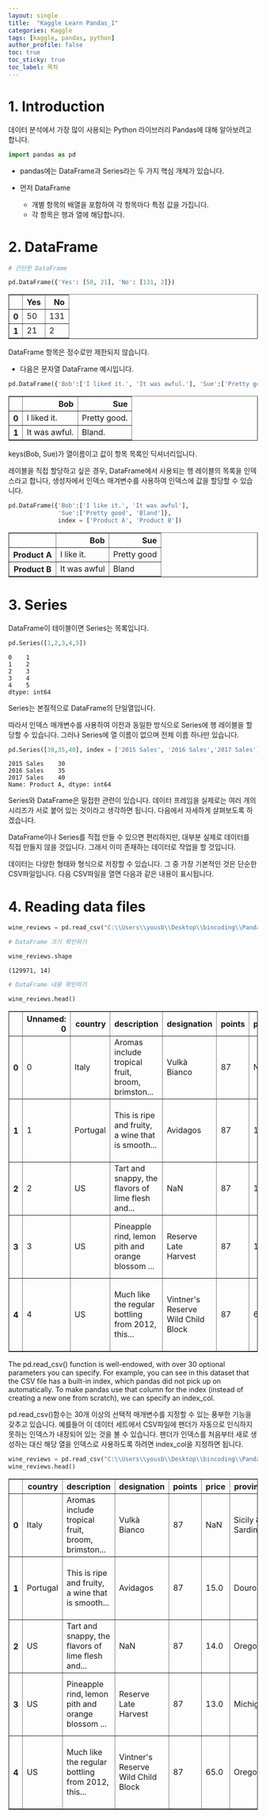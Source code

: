 ```yaml
---
layout: single
title:  "Kaggle Learn Pandas_1"
categories: Kaggle
tags: [kaggle, pandas, python]
author_profile: false
toc: true
toc_sticky: true
toc_label: 목차
---
```



# 1. Introduction

데이터 분석에서 가장 많이 사용되는 Python 라이브러리 Pandas에 대해 알아보려고 합니다.


```python
import pandas as pd
```

- pandas에는 DataFrame과 Series라는 두 가지 핵심 개체가 있습니다.

- 먼저 DataFrame
    - 개별 항목의 배열을 포함하여 각 항목마다 특정 값을 가집니다.
    - 각 항목은 행과 열에 해당합니다.


# 2. DataFrame


```python
# 간단한 DataFrame

pd.DataFrame({'Yes': [50, 21], 'No': [131, 2]})
```




<div>
<style scoped>
    .dataframe tbody tr th:only-of-type {
        vertical-align: middle;
    }

    .dataframe tbody tr th {
        vertical-align: top;
    }

    .dataframe thead th {
        text-align: right;
    }
</style>
<table border="1" class="dataframe">
  <thead>
    <tr style="text-align: right;">
      <th></th>
      <th>Yes</th>
      <th>No</th>
    </tr>
  </thead>
  <tbody>
    <tr>
      <th>0</th>
      <td>50</td>
      <td>131</td>
    </tr>
    <tr>
      <th>1</th>
      <td>21</td>
      <td>2</td>
    </tr>
  </tbody>
</table>
</div>



DataFrame 항목은 정수로만 제한되지 않습니다.
- 다음은 문자열 DataFrame 예시입니다.


```python
pd.DataFrame({'Bob':['I liked it.', 'It was awful.'], 'Sue':['Pretty good.', 'Bland.']})
```




<div>
<style scoped>
    .dataframe tbody tr th:only-of-type {
        vertical-align: middle;
    }

    .dataframe tbody tr th {
        vertical-align: top;
    }

    .dataframe thead th {
        text-align: right;
    }
</style>
<table border="1" class="dataframe">
  <thead>
    <tr style="text-align: right;">
      <th></th>
      <th>Bob</th>
      <th>Sue</th>
    </tr>
  </thead>
  <tbody>
    <tr>
      <th>0</th>
      <td>I liked it.</td>
      <td>Pretty good.</td>
    </tr>
    <tr>
      <th>1</th>
      <td>It was awful.</td>
      <td>Bland.</td>
    </tr>
  </tbody>
</table>
</div>



keys(Bob, Sue)가 열이름이고 값이 항목 목록인 딕셔너리입니다.

레이블을 직접 할당하고 싶은 경우, DataFrame에서 사용되는 행 레이블의 목록을 인덱스라고 합니다, 생성자에서 인덱스 매겨변수를 사용하여 인덱스에 값을 할당할 수 있습니다.


```python
pd.DataFrame({'Bob':['I like it.', 'It was awful'],
              'Sue':['Pretty good', 'Bland']},
              index = ['Product A', 'Product B'])
```




<div>
<style scoped>
    .dataframe tbody tr th:only-of-type {
        vertical-align: middle;
    }

    .dataframe tbody tr th {
        vertical-align: top;
    }

    .dataframe thead th {
        text-align: right;
    }
</style>
<table border="1" class="dataframe">
  <thead>
    <tr style="text-align: right;">
      <th></th>
      <th>Bob</th>
      <th>Sue</th>
    </tr>
  </thead>
  <tbody>
    <tr>
      <th>Product A</th>
      <td>I like it.</td>
      <td>Pretty good</td>
    </tr>
    <tr>
      <th>Product B</th>
      <td>It was awful</td>
      <td>Bland</td>
    </tr>
  </tbody>
</table>
</div>



# 3. Series

DataFrame이 테이블이면  Series는 목록입니다.


```python
pd.Series([1,2,3,4,5])
```




    0    1
    1    2
    2    3
    3    4
    4    5
    dtype: int64



Series는 본질적으로 DataFrame의 단일열입니다.

따라서 인덱스 매개변수를 사용하여 이전과 동일한 방식으로 Series에 행 레이블을 할당할 수 있습니다. 그러나 Series에 열 이름이 없으며 전체 이름 하나만 있습니다.


```python
pd.Series([30,35,40], index = ['2015 Sales', '2016 Sales','2017 Sales'], name= 'Product A')
```




    2015 Sales    30
    2016 Sales    35
    2017 Sales    40
    Name: Product A, dtype: int64



Series와 DataFrame은 밀접한 관련이 있습니다. 데이터 프레임을 실제로는 여러 개의 시리즈가 서로 붙어 있는 것이라고 생각하면 됩니다. 다음에서 자세하게 살펴보도록 하겠습니다.

DataFrame이나 Series를 직접 만들 수 있으면 편리하지만, 대부분 실제로 데이터를 직접 만들지 않을 것입니다. 그래서 이미 존재하는 데이터로 작업을 할 것입니다.

데이터는 다양한 형태와 형식으로 저장할 수 있습니다. 그 중 가장 기본적인 것은 단순한 CSV파일입니다. 다음 CSV파일을 열면 다음과 같은 내용이 표시됩니다.


# 4. Reading data files


```python
wine_reviews = pd.read_csv("C:\\Users\\yousb\\Desktop\\bincoding\\Pandas\\winemag-data-130k-v2.csv")
```


```python
# DataFrame 크기 확인하기

wine_reviews.shape
```




    (129971, 14)




```python
# DataFrame 내용 확인하기

wine_reviews.head()
```




<div>
<style scoped>
    .dataframe tbody tr th:only-of-type {
        vertical-align: middle;
    }

    .dataframe tbody tr th {
        vertical-align: top;
    }

    .dataframe thead th {
        text-align: right;
    }
</style>
<table border="1" class="dataframe">
  <thead>
    <tr style="text-align: right;">
      <th></th>
      <th>Unnamed: 0</th>
      <th>country</th>
      <th>description</th>
      <th>designation</th>
      <th>points</th>
      <th>price</th>
      <th>province</th>
      <th>region_1</th>
      <th>region_2</th>
      <th>taster_name</th>
      <th>taster_twitter_handle</th>
      <th>title</th>
      <th>variety</th>
      <th>winery</th>
    </tr>
  </thead>
  <tbody>
    <tr>
      <th>0</th>
      <td>0</td>
      <td>Italy</td>
      <td>Aromas include tropical fruit, broom, brimston...</td>
      <td>Vulkà Bianco</td>
      <td>87</td>
      <td>NaN</td>
      <td>Sicily &amp; Sardinia</td>
      <td>Etna</td>
      <td>NaN</td>
      <td>Kerin O’Keefe</td>
      <td>@kerinokeefe</td>
      <td>Nicosia 2013 Vulkà Bianco  (Etna)</td>
      <td>White Blend</td>
      <td>Nicosia</td>
    </tr>
    <tr>
      <th>1</th>
      <td>1</td>
      <td>Portugal</td>
      <td>This is ripe and fruity, a wine that is smooth...</td>
      <td>Avidagos</td>
      <td>87</td>
      <td>15.0</td>
      <td>Douro</td>
      <td>NaN</td>
      <td>NaN</td>
      <td>Roger Voss</td>
      <td>@vossroger</td>
      <td>Quinta dos Avidagos 2011 Avidagos Red (Douro)</td>
      <td>Portuguese Red</td>
      <td>Quinta dos Avidagos</td>
    </tr>
    <tr>
      <th>2</th>
      <td>2</td>
      <td>US</td>
      <td>Tart and snappy, the flavors of lime flesh and...</td>
      <td>NaN</td>
      <td>87</td>
      <td>14.0</td>
      <td>Oregon</td>
      <td>Willamette Valley</td>
      <td>Willamette Valley</td>
      <td>Paul Gregutt</td>
      <td>@paulgwine</td>
      <td>Rainstorm 2013 Pinot Gris (Willamette Valley)</td>
      <td>Pinot Gris</td>
      <td>Rainstorm</td>
    </tr>
    <tr>
      <th>3</th>
      <td>3</td>
      <td>US</td>
      <td>Pineapple rind, lemon pith and orange blossom ...</td>
      <td>Reserve Late Harvest</td>
      <td>87</td>
      <td>13.0</td>
      <td>Michigan</td>
      <td>Lake Michigan Shore</td>
      <td>NaN</td>
      <td>Alexander Peartree</td>
      <td>NaN</td>
      <td>St. Julian 2013 Reserve Late Harvest Riesling ...</td>
      <td>Riesling</td>
      <td>St. Julian</td>
    </tr>
    <tr>
      <th>4</th>
      <td>4</td>
      <td>US</td>
      <td>Much like the regular bottling from 2012, this...</td>
      <td>Vintner's Reserve Wild Child Block</td>
      <td>87</td>
      <td>65.0</td>
      <td>Oregon</td>
      <td>Willamette Valley</td>
      <td>Willamette Valley</td>
      <td>Paul Gregutt</td>
      <td>@paulgwine</td>
      <td>Sweet Cheeks 2012 Vintner's Reserve Wild Child...</td>
      <td>Pinot Noir</td>
      <td>Sweet Cheeks</td>
    </tr>
  </tbody>
</table>
</div>



The pd.read_csv() function is well-endowed, with over 30 optional parameters you can specify. For example, you can see in this dataset that the CSV file has a built-in index, which pandas did not pick up on automatically. To make pandas use that column for the index (instead of creating a new one from scratch), we can specify an index_col.

pd.read_csv()함수는 30개 이상의 선택적 매개변수를 지정할 수 있는 풍부한 기능을 갖추고 있습니다. 예를들어 이 데이터 세트에서 CSV파일에 팬더가 자동으로 인식하지 못하는 인덱스가 내장되어 있는 것을 볼 수 있습니다. 팬더가 인덱스를 처음부터 새로 생성하는 대신 해당 열을 인덱스로 사용하도록 하려면 index_col을 지정하면 됩니다.


```python
wine_reviews = pd.read_csv("C:\\Users\\yousb\\Desktop\\bincoding\\Pandas\\winemag-data-130k-v2.csv", index_col = 0)
wine_reviews.head()
```




<div>
<style scoped>
    .dataframe tbody tr th:only-of-type {
        vertical-align: middle;
    }

    .dataframe tbody tr th {
        vertical-align: top;
    }

    .dataframe thead th {
        text-align: right;
    }
</style>
<table border="1" class="dataframe">
  <thead>
    <tr style="text-align: right;">
      <th></th>
      <th>country</th>
      <th>description</th>
      <th>designation</th>
      <th>points</th>
      <th>price</th>
      <th>province</th>
      <th>region_1</th>
      <th>region_2</th>
      <th>taster_name</th>
      <th>taster_twitter_handle</th>
      <th>title</th>
      <th>variety</th>
      <th>winery</th>
    </tr>
  </thead>
  <tbody>
    <tr>
      <th>0</th>
      <td>Italy</td>
      <td>Aromas include tropical fruit, broom, brimston...</td>
      <td>Vulkà Bianco</td>
      <td>87</td>
      <td>NaN</td>
      <td>Sicily &amp; Sardinia</td>
      <td>Etna</td>
      <td>NaN</td>
      <td>Kerin O’Keefe</td>
      <td>@kerinokeefe</td>
      <td>Nicosia 2013 Vulkà Bianco  (Etna)</td>
      <td>White Blend</td>
      <td>Nicosia</td>
    </tr>
    <tr>
      <th>1</th>
      <td>Portugal</td>
      <td>This is ripe and fruity, a wine that is smooth...</td>
      <td>Avidagos</td>
      <td>87</td>
      <td>15.0</td>
      <td>Douro</td>
      <td>NaN</td>
      <td>NaN</td>
      <td>Roger Voss</td>
      <td>@vossroger</td>
      <td>Quinta dos Avidagos 2011 Avidagos Red (Douro)</td>
      <td>Portuguese Red</td>
      <td>Quinta dos Avidagos</td>
    </tr>
    <tr>
      <th>2</th>
      <td>US</td>
      <td>Tart and snappy, the flavors of lime flesh and...</td>
      <td>NaN</td>
      <td>87</td>
      <td>14.0</td>
      <td>Oregon</td>
      <td>Willamette Valley</td>
      <td>Willamette Valley</td>
      <td>Paul Gregutt</td>
      <td>@paulgwine</td>
      <td>Rainstorm 2013 Pinot Gris (Willamette Valley)</td>
      <td>Pinot Gris</td>
      <td>Rainstorm</td>
    </tr>
    <tr>
      <th>3</th>
      <td>US</td>
      <td>Pineapple rind, lemon pith and orange blossom ...</td>
      <td>Reserve Late Harvest</td>
      <td>87</td>
      <td>13.0</td>
      <td>Michigan</td>
      <td>Lake Michigan Shore</td>
      <td>NaN</td>
      <td>Alexander Peartree</td>
      <td>NaN</td>
      <td>St. Julian 2013 Reserve Late Harvest Riesling ...</td>
      <td>Riesling</td>
      <td>St. Julian</td>
    </tr>
    <tr>
      <th>4</th>
      <td>US</td>
      <td>Much like the regular bottling from 2012, this...</td>
      <td>Vintner's Reserve Wild Child Block</td>
      <td>87</td>
      <td>65.0</td>
      <td>Oregon</td>
      <td>Willamette Valley</td>
      <td>Willamette Valley</td>
      <td>Paul Gregutt</td>
      <td>@paulgwine</td>
      <td>Sweet Cheeks 2012 Vintner's Reserve Wild Child...</td>
      <td>Pinot Noir</td>
      <td>Sweet Cheeks</td>
    </tr>
  </tbody>
</table>
</div>


